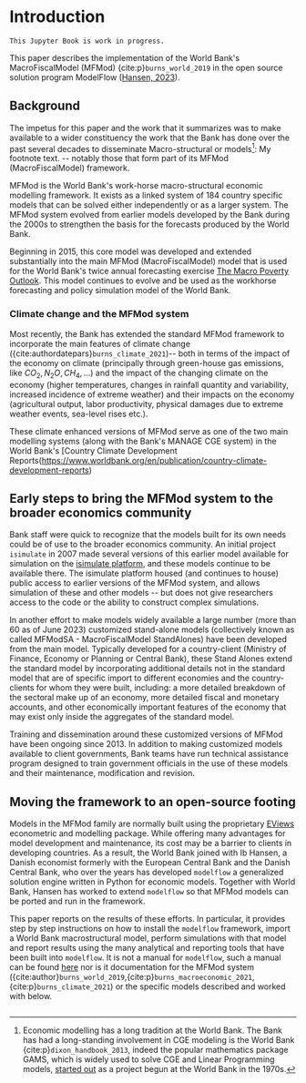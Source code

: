 <!-- #region -->
# Introduction

```{warning}
This Jupyter Book is work in progress.

```
This paper describes the implementation of the World Bank's MacroFiscalModel (MFMod) {cite:p}`burns_world_2019` in the open source solution program ModelFlow ([Hansen, 2023](https://ibhansen.github.io/doc/index)).  

## Background
The impetus for this paper and the work that it summarizes was to make available to a wider constituency the work that the Bank has done over the past several decades to disseminate Macro-structural or models[^1]: My footnote text. -- notably those that form part of its MFMod (MacroFiscalModel) framework. 

[^1]: Economic modelling has a long tradition at the World Bank.  The Bank has had a long-standing involvement in CGE modeling is the World Bank {cite:p}`dixon_handbook_2013`, indeed the popular mathematics package GAMS, which is widely used to solve CGE and Linear Programming models, [started out](https://www.gams.com/about/company/) as a project begun at the World Bank in the 1970s.

MFMod is the World Bank's work-horse macro-structural economic modelling framework. It exists as a linked system of 184 country specific models that can be solved either independently or as a larger system. The MFMod system evolved from earlier models developed by the Bank during the 2000s to strengthen the basis for the forecasts produced by the World Bank.  

Beginning in 2015, this core model was developed and extended substantially into the main MFMod (MacroFiscalModel) model that is used for the World Bank's twice annual forecasting exercise [The Macro Poverty Outlook](https://www.worldbank.org/en/publication/macro-poverty-outlook).  This model continues to evolve and be used as the workhorse forecasting and policy simulation model of the World Bank. 

### Climate change and the MFMod system
Most recently, the Bank has extended the standard MFMod framework to incorporate the main features of climate change ({cite:authordatepars}`burns_climate_2021`)-- both in terms of the impact of the economy on climate (principally through green-house gas emissions, like $CO_2, N_{2}O, CH_4, ...$) and the impact of the changing climate on the economy (higher temperatures, changes in rainfall quantity and variability, increased incidence of extreme weather) and their impacts on the economy (agricultural output, labor productivity, physical damages due to extreme weather events, sea-level rises etc.).

These climate enhanced versions of MFMod serve as one of the two main modelling systems (along with the Bank's MANAGE CGE system) in the World Bank's [Country Climate Development Reports(https://www.worldbank.org/en/publication/country-climate-development-reports)



## Early steps to bring the MFMod system to the broader economics community

Bank staff were quick to recognize that the models built for its own needs could be of use to the broader economics community. An initial project ```isimulate``` in 2007 made several versions of this earlier model available for simulation on the [isimulate platform](https://isimulate.worldbank.org), and these models continue to be available there.  The isimulate platform housed (and continues to house) public access to earlier versions of the MFMod system, and allows simulation of these and other models -- but does not give researchers access to the code or the ability to construct complex simulations.

In another effort to make models widely available a large number (more than 60 as of June 2023) customized stand-alone models (collectively known as called MFModSA - MacroFiscalModel StandAlones)  have been developed from the main model. Typically developed for a country-client (Ministry of Finance, Economy or Planning or Central Bank), these Stand Alones extend the standard model by incorporating additional details not in the standard model that are of specific import to different economies and the country-clients for whom they were built, including: a more detailed breakdown of the sectoral make up of an economy, more detailed fiscal and monetary accounts, and other economically important features of the economy that may exist only inside the aggregates of the standard model.

Training and dissemination around these customized versions of MFMod have been ongoing since 2013. In addition to making customized models available to client governments, Bank teams have run technical assistance program designed to train government officials in the use of these models and their maintenance, modification and revision. 

## Moving the framework to an open-source footing

Models in the MFMod family are normally built using the proprietary [EViews](www.eviews.com) econometric and modelling package. While offering many advantages for model development and maintenance, its cost may be a barrier to clients in developing countries.  As a result, the World Bank joined with Ib Hansen, a Danish economist formerly with the European Central Bank and the Danish Central Bank, who over the years has developed ```modelflow``` a generalized solution engine written in Python for economic models. Together with World Bank, Hansen has worked to extend ```modelflow``` so that MFMod models can be ported and run in the framework.

This paper reports on the results of these efforts. In particular, it provides step by step instructions on how to install the ```modelflow``` framework, import a World Bank macrostructural model,  perform simulations with that model and report results using the many analytical and reporting tools that have been built into ```modelflow```.  It is not a manual for ```modelflow```, such a manual can be found [here](https://ibhansen.github.io/doc/index) nor is it documentation for the MFMod system ({cite:author}`burns_world_2019`,{cite:p}`burns_macroeconomic_2021`, {cite:p}`burns_climate_2021`) or the specific models described and worked with below.



<!-- #endregion -->

```python

```
